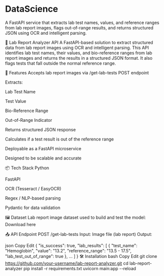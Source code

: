 # DataScience
A FastAPI service that extracts lab test names, values, and reference ranges from lab report images, flags out-of-range results, and returns structured JSON using OCR and intelligent parsing.

🧪 Lab Report Analyzer API
A FastAPI-based solution to extract structured data from lab report images using OCR and intelligent parsing. This API identifies lab test names, their values, and bio-reference ranges from lab report images and returns the results in a structured JSON format. It also flags tests that fall outside the normal reference range.

🚀 Features
Accepts lab report images via /get-lab-tests POST endpoint

Extracts:

Lab Test Name

Test Value

Bio-Reference Range

Out-of-Range Indicator

Returns structured JSON response

Calculates if a test result is out of the reference range

Deployable as a FastAPI microservice

Designed to be scalable and accurate

📦 Tech Stack
Python

FastAPI

OCR (Tesseract / EasyOCR)

Regex / NLP-based parsing

Pydantic for data validation

🖼️ Dataset
Lab report image dataset used to build and test the model:
Download here

📤 API Endpoint
POST /get-lab-tests
Input: Image file (lab report)
Output:

json
Copy
Edit
{
  "is_success": true,
  "lab_results": [
    {
      "test_name": "Hemoglobin",
      "value": "13.2",
      "reference_range": "13.5 - 17.5",
      "lab_test_out_of_range": true
    },
    ...
  ]
}
🛠️ Installation
bash
Copy
Edit
git clone https://github.com/your-username/lab-report-analyzer.git
cd lab-report-analyzer
pip install -r requirements.txt
uvicorn main:app --reload

